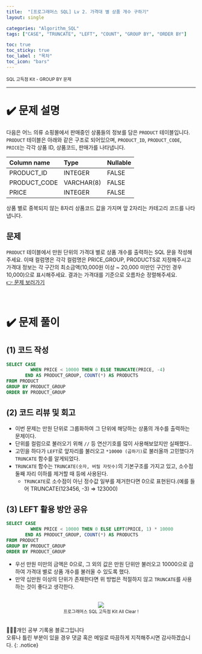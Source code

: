 ```yaml
---
title:  "[프로그래머스 SQL] Lv 2. 가격대 별 상품 개수 구하기"
layout: single

categories: "Algorithm_SQL"
tags: ["CASE", "TRUNCATE", "LEFT", "COUNT", "GROUP BY", "ORDER BY"]

toc: true
toc_sticky: true
toc_label : "목차"
toc_icon: "bars"
---
```


<small>SQL 고득점 Kit - GROUP BY 문제</small>

***

# <span class="half_HL">✔️ 문제 설명</span>
다음은 어느 의류 쇼핑몰에서 판매중인 상품들의 정보를 담은 ```PRODUCT``` 테이블입니다. ```PRODUCT``` 테이블은 아래와 같은 구조로 되어있으며, ```PRODUCT_ID```, ```PRODUCT_CODE```, ```PRICE```는 각각 상품 ID, 상품코드, 판매가를 나타냅니다.

|Column name|	Type	|Nullable|
|:---|:--|:--|
|PRODUCT_ID|	INTEGER	|FALSE|
|PRODUCT_CODE	|VARCHAR(8)	|FALSE|
|PRICE|	INTEGER	|FALSE|

상품 별로 중복되지 않는 8자리 상품코드 값을 가지며 앞 2자리는 카테고리 코드를 나타냅니다.

## 문제
```PRODUCT``` 테이블에서 만원 단위의 가격대 별로 상품 개수를 출력하는 SQL 문을 작성해주세요. 이때 컬럼명은 각각 컬럼명은 PRICE_GROUP, PRODUCTS로 지정해주시고 가격대 정보는 각 구간의 최소금액(10,000원 이상 ~ 20,000 미만인 구간인 경우 10,000)으로 표시해주세요. 결과는 가격대를 기준으로 오름차순 정렬해주세요.
<br>[👉 문제 보러가기](https://school.programmers.co.kr/learn/courses/30/lessons/131530)

<br>

# <span class="half_HL">✔️ 문제 풀이</span>
## (1) 코드 작성
```sql
SELECT CASE
         WHEN PRICE < 10000 THEN 0 ELSE TRUNCATE(PRICE, -4)
       END AS PRODUCT_GROUP, COUNT(*) AS PRODUCTS
FROM PRODUCT
GROUP BY PRODUCT_GROUP
ORDER BY PRODUCT_GROUP
```

## (2) 코드 리뷰 및 회고
- 이번 문제는 만원 단위로 그룹화하여 그 단위에 해당하는 상품의 개수를 출력하는 문제이다.
- 단위를 컬럼으로 불러오기 위해 ```//``` 등 연산기호를 많이 사용해보았지만 실패했다..
- 고민을 하다가 ```LEFT```로 앞자리를 불러오고 ```*10000 (곱하기)```로 불러올까 고민했다가 ```TRUNCATE``` 함수를 알게되었다.
- ```TRUNCATE``` 함수는 ```TRUNCATE(숫자, 버릴 자릿수)```의 기본구조를 가지고 있고, 소수점 둘째 자리 이하를 제거할 때 등에 사용된다.
  - ```TRUNCATE```로 소수점이 아닌 정수값 일부를 제거한다면 0으로 표현된다.(예를 들어 TRUNCATE(123456, -3) => 123000)

## (3) LEFT 활용 방안 공유
```sql
SELECT CASE
         WHEN PRICE < 10000 THEN 0 ELSE LEFT(PRICE, 1) * 10000
       END AS PRODUCT_GROUP, COUNT(*) AS PRODUCTS
FROM PRODUCT
GROUP BY PRODUCT_GROUP
ORDER BY PRODUCT_GROUP
```

- 우선 만원 미만의 금액은 0으로, 그 외의 값은 만원 단위만 불러오고 10000으로 곱하여 가격대 별로 상품 개수를 불러올 수 있도록 했다.
- 만약 십만원 이상의 단위가 존재한다면 위 방법은 적절하지 않고 ```TRUNCATE```를 사용하는 것이 좋다고 생각한다.

<br>

<div style="text-align : center;">
<img src="https://ifh.cc/g/A6V09p.jpg">
</div>
<center><small>프로그래머스 SQL 고득점 Kit All Clear !</small></center>

<br>

👩🏻‍💻개인 공부 기록용 블로그입니다
<br>오류나 틀린 부분이 있을 경우 댓글 혹은 메일로 따끔하게 지적해주시면 감사하겠습니다.
{: .notice}

